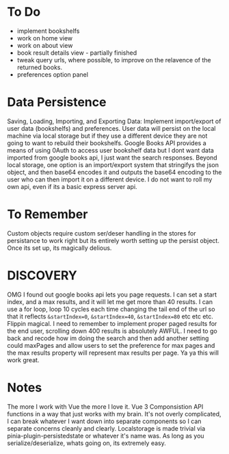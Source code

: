 # To Do
  * implement bookshelfs
  * work on home view
  * work on about view
  * book result details view - partially finished
  * tweak query urls, where possible, to improve on the relavence of the returned books.
  * preferences option panel
  
# Data Persistence
  Saving, Loading, Importing, and Exporting Data: Implement import/export of user data (bookshelfs) and preferences.  User data will 
  persist on the local machine via local storage but if they use a different device they are not going to want to rebuild their bookshelfs.
  Google Books API provides a means of using 0Auth to access user bookshelf data but I dont want data imported from google books api, I just
  want the search responses.  Beyond local storage, one option is an import/export system that stringifys the json object, and then base64 encodes it and outputs the base64 encoding to the user who can then import it on a different device. I do not want to roll my own api, even if its a basic
  express server api.

# To Remember
  Custom objects require custom ser/deser handling in the stores for persistance to work right but its entirely worth setting up the persist object.
  Once its set up, its magically delious.


# DISCOVERY

OMG I found out google books api lets you page requests.  I can set a start index, and a max results, and it will let me get more than 40 results.
I can use a for loop, loop 10 cycles each time changing the tail end of the url so that it reflects `&startIndex=0`, `&startIndex=40`, `&startIndex=80`
etc etc etc. Flippin magical.  I need to remember to implement proper paged results for the end user, scrolling down 400 results is absolutely AWFUL.
I need to go back and recode how im doing the search and then add another setting could maxPages and allow users to set the preference for max pages and the max results property will represent max results per page.  Ya ya this will work great.

# Notes

The more I work with Vue the more I love it.  Vue 3 Componsistion API functions in a way that just works with my brain.  It's not overly complicated, I can break whatever I want down into separate components so I can separate concerns cleanly and clearly.  Localstorage is made trivial via pinia-plugin-persistedstate or whatever it's name was.  As long as you serialize/deserialize, whats going on, its extremely easy.

